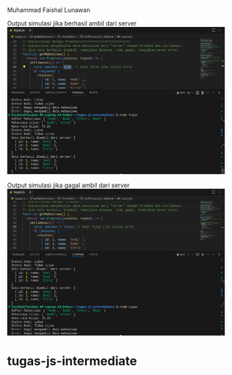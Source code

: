 Muhammad Faishal Lunawan

Output simulasi jika berhasil ambil dari server
![berhasil](images/berhasil.png)

Output simulasi jika gagal ambil dari server
![gagal](images/gagal.png)
# tugas-js-intermediate
